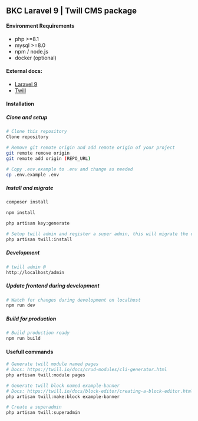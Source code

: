 ## BKC Laravel 9 | Twill CMS package

#### Environment Requirements
- php >=8.1
- mysql >=8.0
- npm / node.js
- docker (optional)

#### External docs:
- [Laravel 9](https://laravel.com/docs/9.x/)
- [Twill](https://twill.io/docs/)

#### Installation

##### Clone and setup

```sh
# Clone this repository
Clone repository

# Remove git remote origin and add remote origin of your project
git remote remove origin
git remote add origin (REPO_URL)

# Copy .env.example to .env and change as needed
cp .env.example .env
```

##### Install and migrate

```sh
composer install
```

```sh
npm install
```

```sh
php artisan key:generate
```

```sh
# Setup twill admin and register a super admin, this will migrate the database.
php artisan twill:install
```

##### Development

```sh
# twill admin @
http://localhost/admin
```

##### Update frontend during development

```sh
# Watch for changes during development on localhost
npm run dev
```

##### Build for production

```sh
# Build production ready
npm run build
```

#### Usefull commands

```sh
# Generate twill module named pages 
# Docs: https://twill.io/docs/crud-modules/cli-generator.html
php artisan twill:module pages
```

```sh
# Generate twill block named example-banner
# Docs: https://twill.io/docs/block-editor/creating-a-block-editor.html
php artisan twill:make:block example-banner
```

```sh
# Create a superadmin
php artisan twill:superadmin
```
